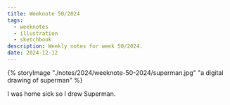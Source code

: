 ```yaml
---
title: Weeknote 50/2024
tags:
  - weeknotes
  - illustration
  - sketchbook
description: Weekly notes for week 50/2024.
date: 2024-12-12
---
```

{% storyImage "./notes/2024/weeknote-50-2024/superman.jpg" "a digital drawing of superman" %}

I was home sick so I drew Superman. 

